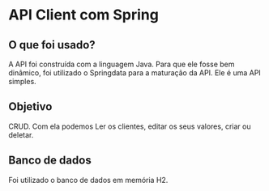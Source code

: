 # API Client com Spring

## O que foi usado?

A API foi construída com a linguagem Java. Para que ele fosse bem dinâmico, foi utilizado o Springdata para a maturação da API. Ele é uma API simples.

## Objetivo

CRUD. Com ela podemos Ler os clientes, editar os seus valores, criar ou deletar.

## Banco de dados
Foi utilizado o banco de dados em memória H2.